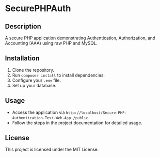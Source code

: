 # SecurePHPAuth

## Description

A secure PHP application demonstrating Authentication, Authorization, and Accounting (AAA) using raw PHP and MySQL.

## Installation

1. Clone the repository.
2. Run `composer install` to install dependencies.
3. Configure your `.env` file.
4. Set up your database.

## Usage

- Access the application via `http://localhost/Secure-PHP-Authentication-Test-Web-App
/public`.
- Follow the steps in the project documentation for detailed usage.

## License

This project is licensed under the MIT License.
